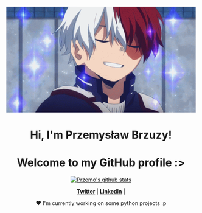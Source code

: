 <p align="center">
  <a href="https://sapient.kupyn.dev"><img src="todoroki-shoto-my-hero-academia.gif" alt="Banner"></a>
</p>

<h1 align="center">Hi, I'm Przemysław Brzuzy</a>!</h1>
<h1 align="center">Welcome to my GitHub profile :> </h1>

<p align="center">
  <a href="https://github.com/Przems0n711"><img src="https://github-readme-stats.vercel.app/api?username=Przems0n711&hide_border=true&show_icons=true" alt="Przemo's github stats"></a>
</p>

<p align="center">
  <strong><a href="https://twitter.com/Kashy16674997">Twitter</a></strong> |
  <strong><a href="https://www.linkedin.com/in/przemys%C5%82aw-brzuzy-428001292/">LinkedIn</a></strong> |
</p>

<p align="center">❤ I'm currently working on some python projects :p</p>
